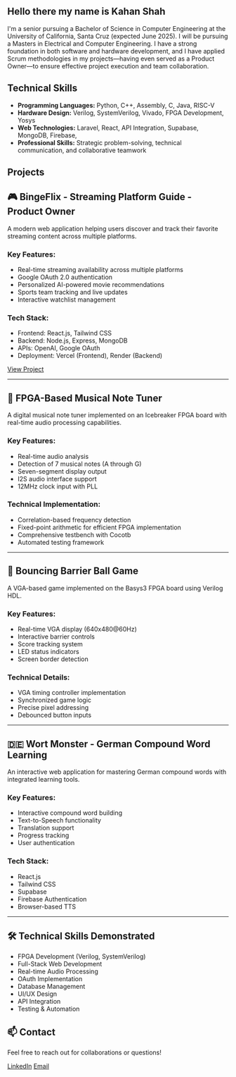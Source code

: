 ## Hello there my name is Kahan Shah 
I'm a senior pursuing a Bachelor of Science in Computer Engineering at the University of California, Santa Cruz (expected June 2025). I will be pursuing a Masters in Electrical and Computer Engineering. I have a strong foundation in both software and hardware development, and I have applied Scrum methodologies in my projects—having even served as a Product Owner—to ensure effective project execution and team collaboration.

## Technical Skills
- **Programming Languages:** Python, C++, Assembly, C, Java, RISC-V
- **Hardware Design:** Verilog, SystemVerilog, Vivado, FPGA Development, Yosys
- **Web Technologies:** Laravel, React, API Integration, Supabase, MongoDB, Firebase, 
- **Professional Skills:** Strategic problem-solving, technical communication, and collaborative teamwork

## Projects

## 🎮 BingeFlix - Streaming Platform Guide - Product Owner
A modern web application helping users discover and track their favorite streaming content across multiple platforms.

### Key Features:
- Real-time streaming availability across multiple platforms
- Google OAuth 2.0 authentication
- Personalized AI-powered movie recommendations
- Sports team tracking and live updates
- Interactive watchlist management

### Tech Stack:
- Frontend: React.js, Tailwind CSS
- Backend: Node.js, Express, MongoDB
- APIs: OpenAI, Google OAuth
- Deployment: Vercel (Frontend), Render (Backend)

[View Project](https://bingeflixstreaming.vercel.app)

---

## 🎵 FPGA-Based Musical Note Tuner
A digital musical note tuner implemented on an Icebreaker FPGA board with real-time audio processing capabilities.

### Key Features:
- Real-time audio analysis
- Detection of 7 musical notes (A through G)
- Seven-segment display output
- I2S audio interface support
- 12MHz clock input with PLL

### Technical Implementation:
- Correlation-based frequency detection
- Fixed-point arithmetic for efficient FPGA implementation
- Comprehensive testbench with Cocotb
- Automated testing framework

---

## 🎯 Bouncing Barrier Ball Game
A VGA-based game implemented on the Basys3 FPGA board using Verilog HDL.

### Key Features:
- Real-time VGA display (640x480@60Hz)
- Interactive barrier controls
- Score tracking system
- LED status indicators
- Screen border detection

### Technical Details:
- VGA timing controller implementation
- Synchronized game logic
- Precise pixel addressing
- Debounced button inputs

---

## 🇩🇪 Wort Monster - German Compound Word Learning
An interactive web application for mastering German compound words with integrated learning tools.

### Key Features:
- Interactive compound word building
- Text-to-Speech functionality
- Translation support
- Progress tracking
- User authentication

### Tech Stack:
- React.js
- Tailwind CSS
- Supabase
- Firebase Authentication
- Browser-based TTS

---

## 🛠️ Technical Skills Demonstrated
- FPGA Development (Verilog, SystemVerilog)
- Full-Stack Web Development
- Real-time Audio Processing
- OAuth Implementation
- Database Management
- UI/UX Design
- API Integration
- Testing & Automation

## 📫 Contact
Feel free to reach out for collaborations or questions!

[LinkedIn](https://www.linkedin.com/in/shah-kahan/)
[Email](mailto:your.kahanshah7@gmail.com)
